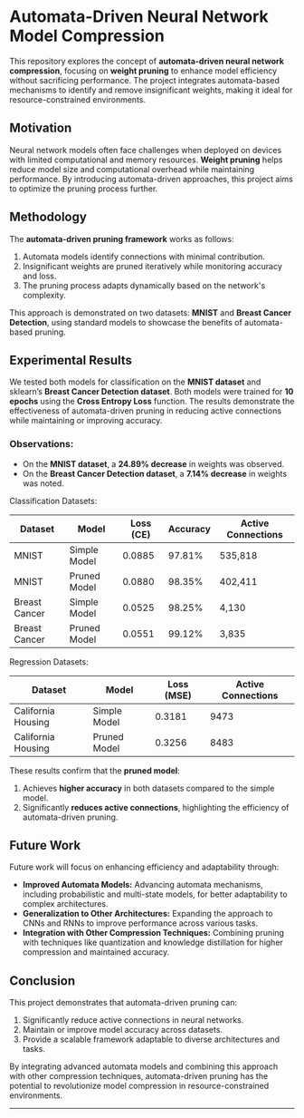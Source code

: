 # Automata-Driven Neural Network Model Compression

This repository explores the concept of **automata-driven neural network compression**, focusing on **weight pruning** to enhance model efficiency without sacrificing performance. The project integrates automata-based mechanisms to identify and remove insignificant weights, making it ideal for resource-constrained environments.

## Motivation

Neural network models often face challenges when deployed on devices with limited computational and memory resources. **Weight pruning** helps reduce model size and computational overhead while maintaining performance. By introducing automata-driven approaches, this project aims to optimize the pruning process further.

## Methodology

The **automata-driven pruning framework** works as follows:
1. Automata models identify connections with minimal contribution.
2. Insignificant weights are pruned iteratively while monitoring accuracy and loss.
3. The pruning process adapts dynamically based on the network's complexity.

This approach is demonstrated on two datasets: **MNIST** and **Breast Cancer Detection**, using standard models to showcase the benefits of automata-based pruning.

## Experimental Results

We tested both models for classification on the **MNIST dataset** and sklearn’s **Breast Cancer Detection dataset**. Both models were trained for **10 epochs** using the **Cross Entropy Loss** function. The results demonstrate the effectiveness of automata-driven pruning in reducing active connections while maintaining or improving accuracy.

### Observations:
- On the **MNIST dataset**, a **24.89% decrease** in weights was observed.
- On the **Breast Cancer Detection dataset**, a **7.14% decrease** in weights was noted.

Classification Datasets:

| Dataset         | Model          | Loss (CE) | Accuracy | Active Connections |
|-----------------|----------------|-----------|----------|--------------------|
| MNIST           | Simple Model   | 0.0885    | 97.81%   | 535,818            |
| MNIST           | Pruned Model   | 0.0880    | 98.35%   | 402,411            |
| Breast Cancer   | Simple Model   | 0.0525    | 98.25%   | 4,130              |
| Breast Cancer   | Pruned Model   | 0.0551    | 99.12%   | 3,835              |

Regression Datasets: 

| Dataset            | Model          | Loss (MSE) | Active Connections |
|--------------------|----------------|------------|--------------------|
| California Housing | Simple Model   | 0.3181     | 9473               |
| California Housing | Pruned Model   | 0.3256     | 8483               |




These results confirm that the **pruned model**:
1. Achieves **higher accuracy** in both datasets compared to the simple model.
2. Significantly **reduces active connections**, highlighting the efficiency of automata-driven pruning.

## Future Work

Future work will focus on enhancing efficiency and adaptability through:
- **Improved Automata Models:** Advancing automata mechanisms, including probabilistic and multi-state models, for better adaptability to complex architectures.
- **Generalization to Other Architectures:** Expanding the approach to CNNs and RNNs to improve performance across various tasks.
- **Integration with Other Compression Techniques:** Combining pruning with techniques like quantization and knowledge distillation for higher compression and maintained accuracy.

## Conclusion

This project demonstrates that automata-driven pruning can:
1. Significantly reduce active connections in neural networks.
2. Maintain or improve model accuracy across datasets.
3. Provide a scalable framework adaptable to diverse architectures and tasks.

By integrating advanced automata models and combining this approach with other compression techniques, automata-driven pruning has the potential to revolutionize model compression in resource-constrained environments.

---


